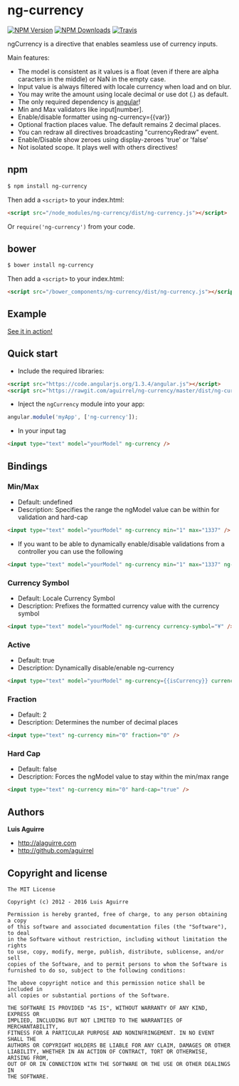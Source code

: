 # ng-currency
[![NPM Version][npm-version-image]][npm-url]
[![NPM Downloads][npm-downloads-image]][npm-url]
[![Travis][travis-ci-image]][travis-ci-url]

ngCurrency is a directive that enables seamless use of currency inputs.

Main features:

* The model is consistent as it values is a float (even if there are alpha caracters in the middle) or NaN in the empty case.
* Input value is always filtered with locale currency when load and on blur.
* You may write the amount using locale decimal or use dot (.) as default.
* The only required dependency is [angular](https://github.com/angular/angular.js)!
* Min and Max validators like input[number].
* Enable/disable formatter using ng-currency={{var}}
* Optional fraction places value. The default remains 2 decimal places.
* You can redraw all directives broadcasting "currencyRedraw" event.
* Enable/Disable show zeroes using display-zeroes 'true' or 'false'
* Not isolated scope. It plays well with others directives!

## npm

```sh
$ npm install ng-currency
```
Then add a `<script>` to your index.html:
```html
<script src="/node_modules/ng-currency/dist/ng-currency.js"></script>
```
Or `require('ng-currency')` from your code.

## bower

```sh
$ bower install ng-currency
```
Then add a `<script>` to your index.html:
```html
<script src="/bower_components/ng-currency/dist/ng-currency.js"></script>
```

## Example

[See it in action!](http://plnkr.co/edit/4m6Q0GT9qjwGLUoW4cs8?p=preview)

## Quick start

+ Include the required libraries:

```html
<script src="https://code.angularjs.org/1.3.4/angular.js"></script>
<script src="https://rawgit.com/aguirrel/ng-currency/master/dist/ng-currency.js"></script>
```

+ Inject the `ngCurrency` module into your app:

```javascript
angular.module('myApp', ['ng-currency']);
```

+ In your input tag

```html
<input type="text" model="yourModel" ng-currency />
```

## Bindings

### Min/Max
* Default: undefined
* Description: Specifies the range the ngModel value can be within for validation and hard-cap

```html
<input type="text" model="yourModel" ng-currency min="1" max="1337" />
```

+ If you want to be able to dynamically enable/disable validations from a controller you can use the following

```html
<input type="text" model="yourModel" ng-currency min="1" max="1337" ng-required="true" />
```

### Currency Symbol
* Default: Locale Currency Symbol
* Description: Prefixes the formatted currency value with the currency symbol

```html
<input type="text" model="yourModel" ng-currency currency-symbol="¥" />
```

### Active
* Default: true
* Description: Dynamically disable/enable ng-currency

```html
<input type="text" model="yourModel" ng-currency={{isCurrency}} currency-symbol="¥" />
```

### Fraction
* Default: 2
* Description: Determines the number of decimal places

```html
<input type="text" ng-currency min="0" fraction="0" />
```

### Hard Cap
* Default: false
* Description: Forces the ngModel value to stay within the min/max range

```html
<input type="text" ng-currency min="0" hard-cap="true" />
```

## Authors

**Luis Aguirre**

+ http://alaguirre.com
+ http://github.com/aguirrel

## Copyright and license

	The MIT License

	Copyright (c) 2012 - 2016 Luis Aguirre

	Permission is hereby granted, free of charge, to any person obtaining a copy
	of this software and associated documentation files (the "Software"), to deal
	in the Software without restriction, including without limitation the rights
	to use, copy, modify, merge, publish, distribute, sublicense, and/or sell
	copies of the Software, and to permit persons to whom the Software is
	furnished to do so, subject to the following conditions:

	The above copyright notice and this permission notice shall be included in
	all copies or substantial portions of the Software.

	THE SOFTWARE IS PROVIDED "AS IS", WITHOUT WARRANTY OF ANY KIND, EXPRESS OR
	IMPLIED, INCLUDING BUT NOT LIMITED TO THE WARRANTIES OF MERCHANTABILITY,
	FITNESS FOR A PARTICULAR PURPOSE AND NONINFRINGEMENT. IN NO EVENT SHALL THE
	AUTHORS OR COPYRIGHT HOLDERS BE LIABLE FOR ANY CLAIM, DAMAGES OR OTHER
	LIABILITY, WHETHER IN AN ACTION OF CONTRACT, TORT OR OTHERWISE, ARISING FROM,
	OUT OF OR IN CONNECTION WITH THE SOFTWARE OR THE USE OR OTHER DEALINGS IN
	THE SOFTWARE.

[npm-version-image]: http://img.shields.io/npm/v/ng-currency.svg?style=flat
[npm-downloads-image]: http://img.shields.io/npm/dm/ng-currency.svg?style=flat
[npm-url]: https://npmjs.org/package/ng-currency

[travis-ci-image]: https://img.shields.io/travis/aguirrel/ng-currency.svg?style=flat
[travis-ci-url]: https://travis-ci.org/aguirrel/ng-currency
